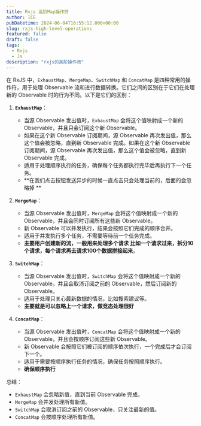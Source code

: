 ```yaml
---
title: Rxjs 高阶Map操作符
author: ICE
pubDatetime: 2024-06-04T16:55:12.000+00:00
slug: rxjs-high-level-operations
featured: false
draft: false
tags:
  - Rxjs
  - Js
description: "rxjs的高阶操作流"
---
```


在 RxJS 中，`ExhaustMap`、`MergeMap`、`SwitchMap` 和 `ConcatMap` 是四种常用的操作符，用于处理 Observable 流和进行数据转换。它们之间的区别在于它们在处理新的 Observable 时的行为不同。以下是它们的区别：

1. **`ExhaustMap`**：
    
    - 当源 Observable 发出值时，`ExhaustMap` 会将这个值映射成一个新的 Observable，并且只会订阅这个新 Observable。
    - 如果在这个新 Observable 订阅期间，源 Observable 再次发出值，那么这个值会被忽略，直到新 Observable 完成。如果在这个新 Observable 订阅期间，源 Observable 再次发出值，那么这个值会被忽略，直到新 Observable 完成。
    - 适用于处理顺序执行的任务，确保每个任务都执行完毕后再执行下一个任务。
    -  **在我们点击按钮发送异步的时候一直点击只会处理当前的，后面的会忽略掉 **
2. **`MergeMap`**：
    
    - 当源 Observable 发出值时，`MergeMap` 会将这个值映射成一个新的 Observable，并且会同时订阅所有这些新 Observable。
    - 新 Observable 可以并发执行，结果会按照它们完成的顺序合并。
    - 适用于并发执行多个任务，不需要等待前一个任务完成。
    - **主要用户创建新的流，一般用来处理多个请求 比如一个请求过来，拆分10个请求，每个请求再去请求100个数据拼接起来**。
1. **`SwitchMap`**：
    
    - 当源 Observable 发出值时，`SwitchMap` 会将这个值映射成一个新的 Observable，并且会取消订阅之前的 Observable，然后订阅新的 Observable。
    - 适用于处理只关心最新数据的情况，比如搜索建议等。
    - **主要就是可以忽略上一个请求，做竞态处理很好**
1. **`ConcatMap`**：
    
    - 当源 Observable 发出值时，`ConcatMap` 会将这个值映射成一个新的 Observable，并且会按顺序订阅这些新 Observable。
    - 新 Observable 会按照它们被订阅的顺序依次执行，一个完成后才会订阅下一个。
    - 适用于需要按顺序执行任务的情况，确保任务按照顺序执行。
    - **确保顺序执行**

总结：

- `ExhaustMap` 会忽略新值，直到当前 Observable 完成。
- `MergeMap` 会并发处理所有新值。
- `SwitchMap` 会取消订阅之前的 Observable，只关注最新的值。
- `ConcatMap` 会按顺序处理所有新值。


